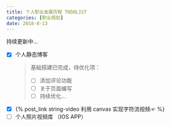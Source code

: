 ```yaml
---
title: 个人职业发展历程 TODOLIST
categories: [职业规划]
date: 2018-8-13
---
```


持续更新中...

- [x] 个人静态博客
  > 基础搭建已完成，待优化项：
  > - [ ] 添加评论功能
  > - [ ] 关于页面编写
  > - [ ] 持续优化...
- [x] {% post_link string-video 利用 canvas 实现字符流视频☞ %}
- [ ] 个人照片视频库 （IOS APP）